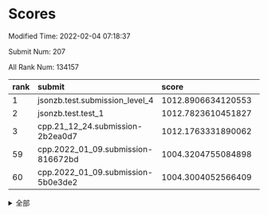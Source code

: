 # Scores

Modified Time: 2022-02-04 07:18:37

Submit Num: 207

All Rank Num: 134157

| rank |               submit               |       score        |       sigma        | pk_num |
| :--- | :--------------------------------- | :----------------- | :----------------- | :----- |
| 1    | jsonzb.test.submission_level_4     | 1012.8906634120553 | 0.7817430134226253 | 2592   |
| 2    | jsonzb.test.test_1                 | 1012.7823610451827 | 0.8043248257500776 | 2589   |
| 3    | cpp.21_12_24.submission-2b2ea0d7   | 1012.1763331890062 | 0.7851585905397337 | 2591   |
| 59   | cpp.2022_01_09.submission-816672bd | 1004.3204755084898 | 0.7150312276777995 | 2591   |
| 60   | cpp.2022_01_09.submission-5b0e3de2 | 1004.3004052566409 | 0.7259267396433073 | 2595   |


<details>
<summary>全部</summary>

| rank |                 submit                 |       score        |       sigma        | pk_num |
| :--- | :------------------------------------- | :----------------- | :----------------- | :----- |
| 1    | jsonzb.test.submission_level_4         | 1012.8906634120553 | 0.7817430134226253 | 2592   |
| 2    | jsonzb.test.test_1                     | 1012.7823610451827 | 0.8043248257500776 | 2589   |
| 3    | cpp.21_12_24.submission-2b2ea0d7       | 1012.1763331890062 | 0.7851585905397337 | 2591   |
| 4    | gobigger.level_3.submission_level_3_48 | 1012.0226954328043 | 0.7668266149255636 | 2594   |
| 5    | gobigger.level_3.submission_level_3_18 | 1011.8323221440075 | 0.7799230169159221 | 2591   |
| 6    | gobigger.level_3.submission_level_3_16 | 1011.7138157446105 | 0.7770992877980424 | 2599   |
| 7    | gobigger.level_3.submission_level_3_26 | 1011.6195835581008 | 0.7848138070443352 | 2589   |
| 8    | gobigger.level_3.submission_level_3_49 | 1011.1676618505608 | 0.7668926250633268 | 2595   |
| 9    | gobigger.level_3.submission_level_3_3  | 1011.1671546398003 | 0.7819783059053556 | 2596   |
| 10   | gobigger.level_3.submission_level_3_14 | 1011.1532282052351 | 0.7902315291391389 | 2593   |
| 11   | gobigger.level_3.submission_level_3_38 | 1011.1260863336761 | 0.7688034529180912 | 2592   |
| 12   | gobigger.level_3.submission_level_3_0  | 1011.0852323044601 | 0.7620299771809346 | 2590   |
| 13   | gobigger.level_3.submission_level_3_46 | 1011.0391012818012 | 0.7546137998799822 | 2597   |
| 14   | gobigger.level_3.submission_level_3_34 | 1010.818318396087  | 0.7651187185921816 | 2588   |
| 15   | gobigger.level_3.submission_level_3_19 | 1010.7145993931224 | 0.7520580788749252 | 2593   |
| 16   | gobigger.level_3.submission_level_3_41 | 1010.7024397306827 | 0.7514318040644401 | 2592   |
| 17   | gobigger.level_3.submission_level_3_37 | 1010.5559718628779 | 0.7770491283392197 | 2592   |
| 18   | gobigger.level_3.submission_level_3_8  | 1010.3554958562474 | 0.7673674992134253 | 2590   |
| 19   | gobigger.level_3.submission_level_3_40 | 1010.342049121784  | 0.7555195455669776 | 2591   |
| 20   | gobigger.level_3.submission_level_3_10 | 1010.325366803416  | 0.785676556285253  | 2591   |
| 21   | gobigger.level_3.submission_level_3_29 | 1010.2514407816443 | 0.781206630984644  | 2588   |
| 22   | gobigger.level_3.submission_level_3_6  | 1010.2434361387109 | 0.7660455068565211 | 2594   |
| 23   | gobigger.level_3.submission_level_3_35 | 1010.2283095048214 | 0.7515169937785404 | 2594   |
| 24   | gobigger.level_3.submission_level_3_24 | 1010.1415599651393 | 0.7462136803983659 | 2595   |
| 25   | gobigger.level_3.submission_level_3_39 | 1010.0706553596902 | 0.7593876423356786 | 2595   |
| 26   | gobigger.level_3.submission_level_3_21 | 1010.0266568021023 | 0.7661693607797715 | 2594   |
| 27   | gobigger.level_3.submission_level_3_25 | 1009.9877916322583 | 0.7457318055415166 | 2592   |
| 28   | gobigger.level_3.submission_level_3_45 | 1009.9595581605238 | 0.7603921155409217 | 2594   |
| 29   | gobigger.level_3.submission_level_3_9  | 1009.9292389759491 | 0.7488798509711684 | 2587   |
| 30   | gobigger.level_3.submission_level_3_5  | 1009.8903565680581 | 0.7424097713240612 | 2594   |
| 31   | gobigger.level_3.submission_level_3_11 | 1009.8611458151008 | 0.7465145568014417 | 2592   |
| 32   | gobigger.level_3.submission_level_3_15 | 1009.8047287998162 | 0.7684259689332864 | 2589   |
| 33   | gobigger.level_3.submission_level_3_42 | 1009.7242594315206 | 0.7459252504770698 | 2594   |
| 34   | gobigger.level_3.submission_level_3_20 | 1009.6868596073539 | 0.7708035177373529 | 2590   |
| 35   | gobigger.level_3.submission_level_3_31 | 1009.6807183709743 | 0.7424870021666221 | 2596   |
| 36   | gobigger.level_3.submission_level_3_17 | 1009.6365175398148 | 0.7731878022865775 | 2596   |
| 37   | gobigger.level_3.submission_level_3_32 | 1009.6182831805462 | 0.7542210260893041 | 2597   |
| 38   | gobigger.level_3.submission_level_3_30 | 1009.5289695826461 | 0.732621355258967  | 2593   |
| 39   | gobigger.level_3.submission_level_3_7  | 1009.440229906922  | 0.7690193128843394 | 2591   |
| 40   | gobigger.level_3.submission_level_3_12 | 1009.3392522361704 | 0.7496988212083755 | 2595   |
| 41   | gobigger.level_3.submission_level_3_22 | 1009.3023349057046 | 0.77227226862778   | 2593   |
| 42   | gobigger.level_3.submission_level_3_1  | 1009.2112720401594 | 0.7551611544171701 | 2591   |
| 43   | gobigger.level_3.submission_level_3_2  | 1009.1994134587625 | 0.7588474600019579 | 2593   |
| 44   | gobigger.level_3.submission_level_3_44 | 1009.1935090514315 | 0.7761003053826918 | 2595   |
| 45   | gobigger.level_3.submission_level_3_47 | 1008.982746876701  | 0.7550045224143844 | 2588   |
| 46   | gobigger.level_3.submission_level_3_36 | 1008.809817114965  | 0.7492761660991745 | 2593   |
| 47   | gobigger.level_3.submission_level_3_4  | 1008.8093548835517 | 0.7432884285003738 | 2590   |
| 48   | gobigger.level_3.submission_level_3_13 | 1008.7984040430997 | 0.7480964575992606 | 2590   |
| 49   | gobigger.level_3.submission_level_3_43 | 1008.6836931871911 | 0.7220083109629187 | 2595   |
| 50   | gobigger.level_3.submission_level_3_33 | 1008.6304682754994 | 0.7408407112422454 | 2591   |
| 51   | gobigger.level_3.submission_level_3_23 | 1008.6227970858831 | 0.7680965027298977 | 2592   |
| 52   | gobigger.level_3.submission_level_3_27 | 1008.5537116105214 | 0.7437876455275364 | 2588   |
| 53   | gobigger.level_3.submission_level_3_28 | 1008.5370186815353 | 0.7470041455050398 | 2592   |
| 54   | gobigger.level_1.submission_level_1_43 | 1005.3521085202744 | 0.7168528484611458 | 2595   |
| 55   | gobigger.level_1.submission_level_1_27 | 1005.0088650160312 | 0.7138789559876872 | 2599   |
| 56   | gobigger.level_1.submission_level_1_18 | 1004.6836121133099 | 0.7188888345957132 | 2597   |
| 57   | gobigger.level_1.submission_level_1_15 | 1004.5694899684692 | 0.7154000499380706 | 2596   |
| 58   | gobigger.level_1.submission_level_1_45 | 1004.5061510424642 | 0.7121399427478337 | 2589   |
| 59   | cpp.2022_01_09.submission-816672bd     | 1004.3204755084898 | 0.7150312276777995 | 2591   |
| 60   | cpp.2022_01_09.submission-5b0e3de2     | 1004.3004052566409 | 0.7259267396433073 | 2595   |
| 61   | gobigger.level_1.submission_level_1_48 | 1004.1875971193565 | 0.7198251342465376 | 2595   |
| 62   | gobigger.level_1.submission_level_1_35 | 1004.0190612996134 | 0.7358319445646012 | 2593   |
| 63   | gobigger.level_1.submission_level_1_1  | 1004.0033747859104 | 0.7129067149040726 | 2586   |
| 64   | gobigger.level_1.submission_level_1_40 | 1003.99663586178   | 0.7136065485071964 | 2595   |
| 65   | gobigger.level_1.submission_level_1_6  | 1003.9936421545548 | 0.715777567471065  | 2595   |
| 66   | gobigger.level_1.submission_level_1_20 | 1003.9521931123693 | 0.7190099465488577 | 2589   |
| 67   | gobigger.level_1.submission_level_1_14 | 1003.9015153936107 | 0.723246477893707  | 2596   |
| 68   | gobigger.level_1.submission_level_1_39 | 1003.8964646573249 | 0.7202561987778875 | 2592   |
| 69   | gobigger.level_1.submission_level_1_25 | 1003.8961495656955 | 0.7227432800200679 | 2591   |
| 70   | gobigger.level_1.submission_level_1_3  | 1003.8622063032933 | 0.718090955790212  | 2591   |
| 71   | gobigger.level_1.submission_level_1_49 | 1003.8357865432768 | 0.7243578402285749 | 2594   |
| 72   | gobigger.level_1.submission_level_1_32 | 1003.7470472333894 | 0.7187159082295947 | 2594   |
| 73   | gobigger.level_1.submission_level_1_36 | 1003.6960613186617 | 0.7180696994315042 | 2593   |
| 74   | gobigger.level_1.submission_level_1_38 | 1003.6296158295203 | 0.7092336724281907 | 2593   |
| 75   | gobigger.level_1.submission_level_1_37 | 1003.5775181289338 | 0.7169410804798336 | 2595   |
| 76   | gobigger.level_1.submission_level_1_4  | 1003.5389165463519 | 0.718406297161001  | 2590   |
| 77   | gobigger.level_1.submission_level_1_47 | 1003.5215603356485 | 0.7214145618646217 | 2592   |
| 78   | gobigger.level_1.submission_level_1_31 | 1003.519433057116  | 0.7096222544659894 | 2594   |
| 79   | gobigger.level_1.submission_level_1_12 | 1003.5073758245192 | 0.712542592062831  | 2589   |
| 80   | gobigger.level_1.submission_level_1_5  | 1003.490637552002  | 0.7150083431728059 | 2594   |
| 81   | gobigger.level_1.submission_level_1_34 | 1003.4714335889167 | 0.7055678237361056 | 2594   |
| 82   | gobigger.level_1.submission_level_1_9  | 1003.4259076871564 | 0.7230105935461633 | 2587   |
| 83   | gobigger.level_1.submission_level_1_8  | 1003.409406103626  | 0.7070373292389269 | 2590   |
| 84   | gobigger.level_1.submission_level_1_26 | 1003.4019658175932 | 0.7215516372635747 | 2595   |
| 85   | gobigger.level_1.submission_level_1_19 | 1003.2052267644141 | 0.7141310467934282 | 2592   |
| 86   | gobigger.level_1.submission_level_1_33 | 1003.1682499444413 | 0.7101004529626114 | 2592   |
| 87   | gobigger.level_1.submission_level_1_23 | 1003.0996334885139 | 0.7204825563355919 | 2591   |
| 88   | gobigger.level_1.submission_level_1_2  | 1003.0421891243003 | 0.7042496589371636 | 2592   |
| 89   | gobigger.level_1.submission_level_1_24 | 1003.0368037945294 | 0.7266849639167108 | 2590   |
| 90   | gobigger.level_1.submission_level_1_16 | 1002.8562199413774 | 0.7061714147277552 | 2592   |
| 91   | gobigger.level_1.submission_level_1_41 | 1002.6986932636058 | 0.7215419546580921 | 2593   |
| 92   | gobigger.level_1.submission_level_1_44 | 1002.6463240040562 | 0.7146424392229731 | 2594   |
| 93   | gobigger.level_1.submission_level_1_11 | 1002.5954503045892 | 0.7119102729061079 | 2593   |
| 94   | gobigger.level_1.submission_level_1_28 | 1002.5343822714359 | 0.701401376089341  | 2589   |
| 95   | gobigger.level_1.submission_level_1_21 | 1002.4159032782901 | 0.7038194143762878 | 2590   |
| 96   | gobigger.level_1.submission_level_1_22 | 1002.3576430751067 | 0.7195088209758137 | 2594   |
| 97   | gobigger.level_1.submission_level_1_7  | 1002.3544645486663 | 0.6993731235500773 | 2591   |
| 98   | gobigger.level_1.submission_level_1_10 | 1002.3482977117704 | 0.7008339074965175 | 2596   |
| 99   | gobigger.level_1.submission_level_1_17 | 1002.1801072593533 | 0.7145784036169417 | 2596   |
| 100  | gobigger.level_1.submission_level_1_13 | 1002.1090144006254 | 0.7108864665578725 | 2592   |
| 101  | gobigger.level_1.submission_level_1_29 | 1002.0449838879249 | 0.7099126067141479 | 2594   |
| 102  | gobigger.level_1.submission_level_1_42 | 1002.0358902185682 | 0.7154050695429565 | 2597   |
| 103  | gobigger.level_1.submission_level_1_30 | 1001.8534821050183 | 0.7234185406284874 | 2595   |
| 104  | gobigger.level_1.submission_level_1_0  | 1001.6916252650734 | 0.719527405126893  | 2597   |
| 105  | gobigger.level_1.submission_level_1_46 | 1001.5097836533671 | 0.7115571375170767 | 2586   |
| 106  | gobigger.random.submission_random_7    | 997.9759473670598  | 0.7074126121522168 | 2593   |
| 107  | gobigger.random.submission_random_10   | 997.4945867898812  | 0.7034212200987752 | 2593   |
| 108  | gobigger.random.submission_random_1    | 997.1656150322453  | 0.7169041172407933 | 2590   |
| 109  | gobigger.random.submission_random_32   | 997.1385297624022  | 0.7082234814641819 | 2593   |
| 110  | gobigger.random.submission_random_2    | 996.7230558537873  | 0.7154005509211766 | 2593   |
| 111  | gobigger.random.submission_random_5    | 996.6920014078192  | 0.7268756044715728 | 2589   |
| 112  | gobigger.random.submission_random_49   | 996.5391184456795  | 0.7159421917797029 | 2594   |
| 113  | gobigger.random.submission_random_11   | 996.4292161471005  | 0.7041251613742303 | 2592   |
| 114  | gobigger.random.submission_random_47   | 996.3818085180834  | 0.7121786842159751 | 2594   |
| 115  | gobigger.random.submission_random_24   | 996.3557308050564  | 0.7083830436191453 | 2593   |
| 116  | gobigger.random.submission_random_16   | 996.3486047147837  | 0.7037100509975883 | 2594   |
| 117  | gobigger.random.submission_random_18   | 996.3278854105229  | 0.7092869815828109 | 2592   |
| 118  | gobigger.random.submission_random_26   | 996.2812579910427  | 0.7170926361180305 | 2600   |
| 119  | gobigger.random.submission_random_44   | 996.2562027586753  | 0.7066099994401235 | 2593   |
| 120  | gobigger.random.submission_random_3    | 996.2395667490028  | 0.710231926089812  | 2597   |
| 121  | gobigger.random.submission_random_13   | 996.1369609178623  | 0.7096484049870487 | 2595   |
| 122  | gobigger.random.submission_random_22   | 996.0778032955038  | 0.7100552360939976 | 2591   |
| 123  | gobigger.random.submission_random_25   | 996.0373170133357  | 0.7079809563674391 | 2593   |
| 124  | gobigger.random.submission_random_42   | 996.0125528210289  | 0.7196869222061105 | 2590   |
| 125  | gobigger.random.submission_random_6    | 996.0027321926356  | 0.704959947536345  | 2590   |
| 126  | gobigger.random.submission_random_19   | 995.9319975632975  | 0.7220001335159876 | 2596   |
| 127  | gobigger.random.submission_random_31   | 995.9230713050476  | 0.7121040341339636 | 2590   |
| 128  | gobigger.random.submission_random_41   | 995.9218614026956  | 0.7049639162203465 | 2592   |
| 129  | gobigger.random.submission_random_36   | 995.8347048303388  | 0.7139036055523366 | 2590   |
| 130  | gobigger.random.submission_random_9    | 995.8046767616385  | 0.7151139923926241 | 2594   |
| 131  | gobigger.random.submission_random_48   | 995.7723856526782  | 0.7097177134128967 | 2591   |
| 132  | gobigger.random.submission_random_43   | 995.7323857808954  | 0.7098011077857577 | 2599   |
| 133  | gobigger.random.submission_random_15   | 995.7172355509887  | 0.70544563974745   | 2587   |
| 134  | gobigger.random.submission_random_35   | 995.6342735340024  | 0.7049518948054165 | 2591   |
| 135  | gobigger.random.submission_random_30   | 995.6289232626983  | 0.7229528896507705 | 2591   |
| 136  | gobigger.random.submission_random_4    | 995.6086491606125  | 0.7108730203534749 | 2589   |
| 137  | gobigger.random.submission_random_14   | 995.5883922841645  | 0.7204794492835522 | 2596   |
| 138  | gobigger.random.submission_random_28   | 995.4895426200632  | 0.7372635412643288 | 2589   |
| 139  | gobigger.random.submission_random_12   | 995.4887016246978  | 0.7160349032097787 | 2598   |
| 140  | gobigger.random.submission_random_40   | 995.4843097243651  | 0.7136242606764749 | 2590   |
| 141  | gobigger.random.submission_random_8    | 995.4834564529915  | 0.7125364814770238 | 2596   |
| 142  | gobigger.random.submission_random_33   | 995.463630077001   | 0.6989439476659165 | 2594   |
| 143  | gobigger.random.submission_random_23   | 995.4058003973735  | 0.7184500801832399 | 2594   |
| 144  | gobigger.random.submission_random_38   | 995.3742966579808  | 0.7115358064517832 | 2599   |
| 145  | gobigger.random.submission_random_37   | 995.2469690533416  | 0.7209947107081751 | 2591   |
| 146  | gobigger.random.submission_random_27   | 995.2175659159989  | 0.7083415360650389 | 2589   |
| 147  | gobigger.random.submission_random_0    | 995.2065220031199  | 0.715501066405251  | 2591   |
| 148  | gobigger.random.submission_random_39   | 995.2041482561947  | 0.710069134198619  | 2589   |
| 149  | gobigger.random.submission_random_29   | 995.2029602371672  | 0.7178601054009498 | 2594   |
| 150  | gobigger.random.submission_random_46   | 995.1802661181572  | 0.7084202390979595 | 2594   |
| 151  | gobigger.random.submission_random_17   | 995.1456851261345  | 0.7137852051590701 | 2597   |
| 152  | gobigger.random.submission_random_20   | 995.1134760228708  | 0.7043500995129327 | 2594   |
| 153  | gobigger.random.submission_random_34   | 995.0011216100435  | 0.7096768662329672 | 2591   |
| 154  | gobigger.random.submission_random_21   | 994.8231022993093  | 0.7184099539522557 | 2591   |
| 155  | gobigger.level_2.submission_level_2_13 | 994.3715943667552  | 0.7225702503881928 | 2590   |
| 156  | gobigger.random.submission_random_45   | 994.2734713351333  | 0.7238589025419995 | 2590   |
| 157  | gobigger.level_2.submission_level_2_27 | 994.096009230424   | 0.7522121208423741 | 2589   |
| 158  | gobigger.level_2.submission_level_2_46 | 993.8777066492904  | 0.7447067536452164 | 2592   |
| 159  | gobigger.level_2.submission_level_2_42 | 993.6223037780911  | 0.7639290407688842 | 2598   |
| 160  | gobigger.level_2.submission_level_2_6  | 993.6055318222845  | 0.7362603510861477 | 2595   |
| 161  | gobigger.level_2.submission_level_2_7  | 993.3592724259622  | 0.7378603319599359 | 2588   |
| 162  | gobigger.level_2.submission_level_2_17 | 993.3182066595464  | 0.7252700721807338 | 2595   |
| 163  | gobigger.level_2.submission_level_2_4  | 993.1971183079662  | 0.7371682330693993 | 2594   |
| 164  | gobigger.level_2.submission_level_2_47 | 993.0762936115519  | 0.745891512294957  | 2592   |
| 165  | gobigger.level_2.submission_level_2_37 | 992.9682802093042  | 0.7303335311838332 | 2590   |
| 166  | gobigger.level_2.submission_level_2_1  | 992.8531889668585  | 0.7527635837447874 | 2591   |
| 167  | gobigger.level_2.submission_level_2_2  | 992.8135465417445  | 0.7358101293942609 | 2597   |
| 168  | gobigger.level_2.submission_level_2_18 | 992.5953453286993  | 0.7369625958613208 | 2589   |
| 169  | gobigger.level_2.submission_level_2_16 | 992.466500895248   | 0.7370731461699862 | 2592   |
| 170  | gobigger.level_2.submission_level_2_25 | 992.4574437375244  | 0.7500305504050663 | 2589   |
| 171  | gobigger.level_2.submission_level_2_41 | 992.345723282132   | 0.7471244912595005 | 2590   |
| 172  | gobigger.level_2.submission_level_2_23 | 992.3451404091813  | 0.7704323627878473 | 2587   |
| 173  | gobigger.level_2.submission_level_2_28 | 992.2183217968358  | 0.7681012720397394 | 2597   |
| 174  | gobigger.level_2.submission_level_2_10 | 992.1321998815278  | 0.7401237108946818 | 2593   |
| 175  | gobigger.level_2.submission_level_2_14 | 992.1240318927277  | 0.7401129144300966 | 2593   |
| 176  | gobigger.level_2.submission_level_2_21 | 992.1231582979135  | 0.7481847936282494 | 2588   |
| 177  | gobigger.level_2.submission_level_2_20 | 992.073382416352   | 0.7416812175594353 | 2593   |
| 178  | gobigger.level_2.submission_level_2_40 | 991.9841948475586  | 0.7534835886341124 | 2587   |
| 179  | gobigger.level_2.submission_level_2_11 | 991.9708557506293  | 0.7361062885849372 | 2592   |
| 180  | gobigger.level_2.submission_level_2_31 | 991.9454108164985  | 0.7500234035949047 | 2595   |
| 181  | gobigger.level_2.submission_level_2_33 | 991.8483859857507  | 0.7497550020235776 | 2595   |
| 182  | gobigger.level_2.submission_level_2_0  | 991.793257670428   | 0.7620631698492795 | 2591   |
| 183  | gobigger.level_2.submission_level_2_39 | 991.7897628958814  | 0.7421695952666947 | 2588   |
| 184  | gobigger.level_2.submission_level_2_49 | 991.7501940710214  | 0.7275733489445305 | 2590   |
| 185  | gobigger.level_2.submission_level_2_30 | 991.7121672009598  | 0.7429190939393426 | 2596   |
| 186  | gobigger.level_2.submission_level_2_38 | 991.6457315599844  | 0.7540312836575714 | 2595   |
| 187  | gobigger.level_2.submission_level_2_3  | 991.5269872825511  | 0.7481098491371544 | 2590   |
| 188  | gobigger.level_2.submission_level_2_34 | 991.4366461759863  | 0.7435358762842449 | 2588   |
| 189  | gobigger.level_2.submission_level_2_24 | 991.3793740180661  | 0.745381273234381  | 2590   |
| 190  | gobigger.level_2.submission_level_2_26 | 991.3602642675519  | 0.7651046864712143 | 2594   |
| 191  | gobigger.level_2.submission_level_2_29 | 991.350392540136   | 0.7420608321949996 | 2598   |
| 192  | gobigger.level_2.submission_level_2_45 | 991.2517058424538  | 0.7516487134391391 | 2589   |
| 193  | gobigger.level_2.submission_level_2_8  | 991.2216695519521  | 0.7623270314524615 | 2592   |
| 194  | gobigger.level_2.submission_level_2_12 | 991.211594333174   | 0.7592533095022763 | 2596   |
| 195  | gobigger.level_2.submission_level_2_22 | 991.1598347675139  | 0.7524648142385276 | 2592   |
| 196  | gobigger.level_2.submission_level_2_9  | 991.1594110374093  | 0.7649677038287527 | 2594   |
| 197  | gobigger.level_2.submission_level_2_5  | 990.9519125876069  | 0.7427096735081625 | 2590   |
| 198  | gobigger.level_2.submission_level_2_15 | 990.9007420485747  | 0.7573797069288528 | 2587   |
| 199  | gobigger.level_2.submission_level_2_36 | 990.8598539525536  | 0.7626191801285477 | 2590   |
| 200  | gobigger.level_2.submission_level_2_19 | 990.8565420587187  | 0.7335867778970612 | 2595   |
| 201  | gobigger.level_2.submission_level_2_32 | 990.7397384574953  | 0.7660536720251703 | 2596   |
| 202  | gobigger.level_2.submission_level_2_44 | 990.6524908847997  | 0.749572322020759  | 2592   |
| 203  | gobigger.level_2.submission_level_2_48 | 990.5845510973027  | 0.7617694825892181 | 2592   |
| 204  | gobigger.level_2.submission_level_2_35 | 990.5015366401359  | 0.7586022011921102 | 2588   |
| 205  | gobigger.level_2.submission_level_2_43 | 990.4423008614875  | 0.773703231583647  | 2590   |
| 206  | gobigger.none.submission_none_1        | 977.0151936990752  | 1.486181822989587  | 2591   |
| 207  | gobigger.none.submission_none_0        | 976.5487822178907  | 1.4693968730999007 | 2589   |

</details>